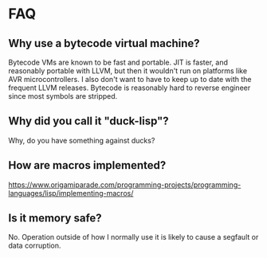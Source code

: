 # FAQ

## Why use a bytecode virtual machine?

Bytecode VMs are known to be fast and portable. JIT is faster, and reasonably portable with LLVM, but then it wouldn't run on platforms like AVR microcontrollers. I also don't want to have to keep up to date with the frequent LLVM releases. Bytecode is reasonably hard to reverse engineer since most symbols are stripped.

## Why did you call it "duck-lisp"?

Why, do you have something against ducks?

## How are macros implemented?

https://www.origamiparade.com/programming-projects/programming-languages/lisp/implementing-macros/

## Is it memory safe?

No. Operation outside of how I normally use it is likely to cause a segfault or data corruption.
